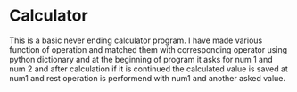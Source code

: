 # Calculator
This is a basic never ending calculator program. I have made various function of operation and matched them with corresponding operator
using python dictionary and at the beginning of program it asks for num 1 and num 2 and after calculation if it is continued the calculated
value is saved at num1 and rest operation is performend with num1 and another asked value.
